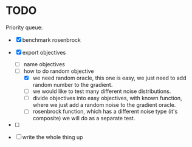 # TODO

Priority queue:
- [x] benchmark rosenbrock
- [x] export objectives
    - [ ] name objectives
    - [ ] how to do random objective
        - [x] we need random oracle,
              this one is easy, we
              just need to add random
              number to the gradient.
        - [ ] we would like to test
              many different noise
              distributions.
        - [ ] divide objectives into
              easy objectives, with
              known function, where 
              we just add a random noise
              to the gradient oracle.
        - [ ] rosenbrock function, 
              which has a different
              noise type (it's
              composite) we will do 
              as a separate test.
- [ ] 
- [ ] write the whole thing up




